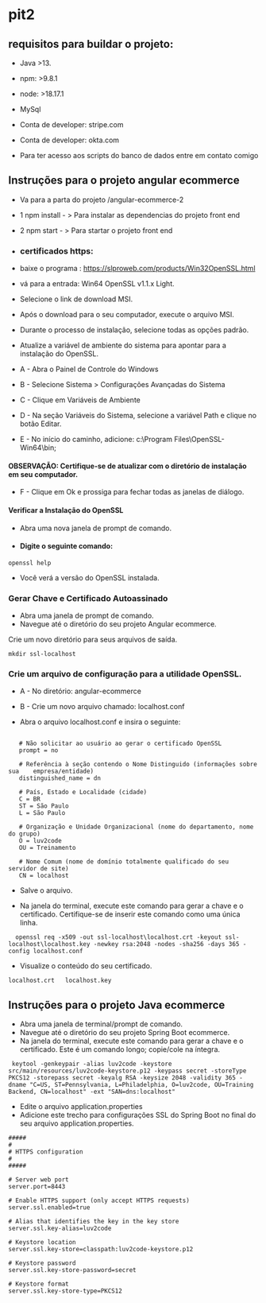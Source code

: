 # pit2

## requisitos para buildar o projeto:
 - Java >13.
 - npm: >9.8.1
 - node: >18.17.1
 - MySql
 - Conta de developer: stripe.com
 - Conta de developer: okta.com

 - Para ter acesso aos scripts do banco de dados entre em contato comigo

## Instruções para o projeto angular ecommerce
- Va para a parta do  projeto /angular-ecommerce-2
- 1 npm install - > Para instalar as dependencias do projeto front end
- 2 npm start - > Para startar o projeto front end
 - ### certificados https:
 - baixe o programa :
  https://slproweb.com/products/Win32OpenSSL.html

 - vá para a entrada: Win64 OpenSSL v1.1.x Light.

 - Selecione o link de download MSI.

 - Após o download para o seu computador, execute o arquivo MSI.

 - Durante o processo de instalação, selecione todas as opções padrão.

 - Atualize a variável de ambiente do sistema para apontar para a instalação do OpenSSL.

 - A - Abra o Painel de Controle do Windows

 - B - Selecione Sistema > Configurações Avançadas do Sistema

 - C - Clique em Variáveis de Ambiente

 - D - Na seção Variáveis do Sistema, selecione a variável Path e clique no botão Editar.

 - E - No início do caminho, adicione: c:\Program Files\OpenSSL-Win64\bin;

 #### OBSERVAÇÃO: Certifique-se de atualizar com o diretório de instalação em seu computador.

 - F - Clique em Ok e prossiga para fechar todas as janelas de diálogo.

 #### Verificar a Instalação do OpenSSL

 - Abra uma nova janela de prompt de comando.

 - #### Digite o seguinte comando:

```
openssl help
```
 - Você verá a versão do OpenSSL instalada.

### Gerar Chave e Certificado Autoassinado
 - Abra uma janela de prompt de comando.
 - Navegue até o diretório do seu projeto Angular ecommerce.

 Crie um novo diretório para seus arquivos de saída.

 ```
 mkdir ssl-localhost
 ```

 ### Crie um arquivo de configuração para a utilidade OpenSSL.

- A - No diretório: angular-ecommerce

- B - Crie um novo arquivo chamado: localhost.conf

 - Abra o arquivo localhost.conf e insira o seguinte:
 ```

    # Não solicitar ao usuário ao gerar o certificado OpenSSL
    prompt = no

    # Referência à seção contendo o Nome Distinguido (informações sobre sua    empresa/entidade)
    distinguished_name = dn

    # País, Estado e Localidade (cidade)
    C = BR
    ST = São Paulo
    L = São Paulo

    # Organização e Unidade Organizacional (nome do departamento, nome do grupo)
    O = luv2code
    OU = Treinamento

    # Nome Comum (nome de domínio totalmente qualificado do seu servidor de site)
    CN = localhost
 ```

 - Salve o arquivo.

- Na janela do terminal, execute este comando para gerar a chave e o certificado. Certifique-se de inserir este comando como uma única linha.
 ```
   openssl req -x509 -out ssl-localhost\localhost.crt -keyout ssl-localhost\localhost.key -newkey rsa:2048 -nodes -sha256 -days 365 -config localhost.conf
```

 - Visualize o conteúdo do seu certificado. 
 ```
localhost.crt   localhost.key
 ```


## Instruções para o projeto Java ecommerce

 - Abra uma janela de terminal/prompt de comando.
 - Navegue até o diretório do seu projeto Spring Boot ecommerce.
 - Na janela do terminal, execute este comando para gerar a chave e o certificado. Este é um comando longo; copie/cole na íntegra.

 ```
  keytool -genkeypair -alias luv2code -keystore src/main/resources/luv2code-keystore.p12 -keypass secret -storeType PKCS12 -storepass secret -keyalg RSA -keysize 2048 -validity 365 -dname "C=US, ST=Pennsylvania, L=Philadelphia, O=luv2code, OU=Training Backend, CN=localhost" -ext "SAN=dns:localhost"
```

- Edite o arquivo application.properties
- Adicione este trecho para configurações SSL do Spring Boot no final do seu arquivo application.properties.

  
```
#####
#
# HTTPS configuration
#
#####

# Server web port
server.port=8443

# Enable HTTPS support (only accept HTTPS requests)
server.ssl.enabled=true

# Alias that identifies the key in the key store
server.ssl.key-alias=luv2code

# Keystore location
server.ssl.key-store=classpath:luv2code-keystore.p12

# Keystore password
server.ssl.key-store-password=secret

# Keystore format
server.ssl.key-store-type=PKCS12
``` 
